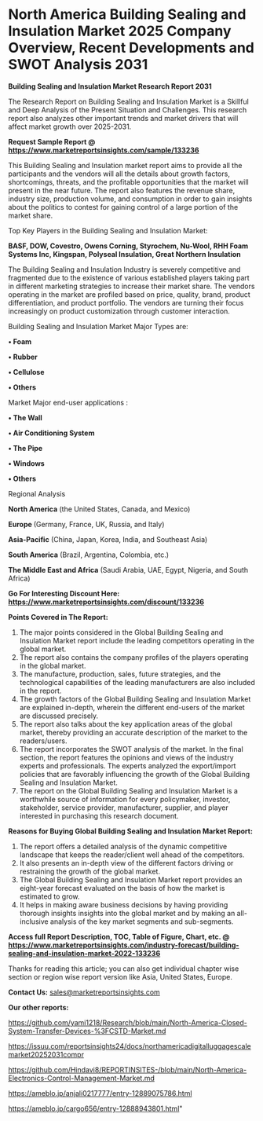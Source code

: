 # North America Building Sealing and Insulation Market 2025 Company Overview, Recent Developments and SWOT Analysis 2031

<strong>Building Sealing and Insulation Market Research Report 2031</strong>

The Research Report on Building Sealing and Insulation Market is a Skillful and Deep Analysis of the Present Situation and Challenges. This research report also analyzes other important trends and market drivers that will affect market growth over 2025-2031.

<strong>Request Sample Report @ <a href=https://www.marketreportsinsights.com/sample/133236>https://www.marketreportsinsights.com/sample/133236</a></strong>

This Building Sealing and Insulation market report aims to provide all the participants and the vendors will all the details about growth factors, shortcomings, threats, and the profitable opportunities that the market will present in the near future. The report also features the revenue share, industry size, production volume, and consumption in order to gain insights about the politics to contest for gaining control of a large portion of the market share.

Top Key Players in the Building Sealing and Insulation Market:

<strong>BASF, DOW, Covestro, Owens Corning, Styrochem, Nu-Wool, RHH Foam Systems Inc, Kingspan, Polyseal Insulation, Great Northern Insulation</strong>

The Building Sealing and Insulation Industry is severely competitive and fragmented due to the existence of various established players taking part in different marketing strategies to increase their market share. The vendors operating in the market are profiled based on price, quality, brand, product differentiation, and product portfolio. The vendors are turning their focus increasingly on product customization through customer interaction.

Building Sealing and Insulation Market Major Types are:

<strong>• Foam

• Rubber

• Cellulose

• Others</strong>

Market Major end-user applications :

<strong>• The Wall

• Air Conditioning System

• The Pipe

• Windows

• Others</strong>

Regional Analysis

</u><strong><b>North America</b></strong> (the United States, Canada, and Mexico)

<strong><b>Europe </b></strong>(Germany, France, UK, Russia, and Italy)

<strong><b>Asia-Pacific</b></strong> (China, Japan, Korea, India, and Southeast Asia)

<strong><b>South America</b></strong> (Brazil, Argentina, Colombia, etc.)

<strong><b>The Middle East and Africa</b></strong> (Saudi Arabia, UAE, Egypt, Nigeria, and South Africa)

<strong>Go For Interesting Discount Here: <a href=https://www.marketreportsinsights.com/discount/133236>https://www.marketreportsinsights.com/discount/133236</a></strong>

<strong>Points Covered in The Report:</strong>
<ol>
  <li>The major points considered in the Global Building Sealing and Insulation Market report include the leading competitors operating in the global market.</li>
  <li>The report also contains the company profiles of the players operating in the global market.</li>
  <li>The manufacture, production, sales, future strategies, and the technological capabilities of the leading manufacturers are also included in the report.</li>
  <li>The growth factors of the Global Building Sealing and Insulation Market are explained in-depth, wherein the different end-users of the market are discussed precisely.</li>
  <li>The report also talks about the key application areas of the global market, thereby providing an accurate description of the market to the readers/users.</li>
  <li>The report incorporates the SWOT analysis of the market. In the final section, the report features the opinions and views of the industry experts and professionals. The experts analyzed the export/import policies that are favorably influencing the growth of the Global Building Sealing and Insulation Market.</li>
  <li>The report on the Global Building Sealing and Insulation Market is a worthwhile source of information for every policymaker, investor, stakeholder, service provider, manufacturer, supplier, and player interested in purchasing this research document.</li>
</ol>
<strong>Reasons for Buying Global Building Sealing and Insulation Market Report:</strong>

<ol>
  <li>The report offers a detailed analysis of the dynamic competitive landscape that keeps the reader/client well ahead of the competitors.</li>
  <li>It also presents an in-depth view of the different factors driving or restraining the growth of the global market.</li>
  <li>The Global Building Sealing and Insulation Market report provides an eight-year forecast evaluated on the basis of how the market is estimated to grow.</li>
  <li>It helps in making aware business decisions by having providing thorough insights insights into the global market and by making an all-inclusive analysis of the key market segments and sub-segments.</li>
</ol>
<strong>Access full Report Description, TOC, Table of Figure, Chart, etc. @ <a href=https://www.marketreportsinsights.com/industry-forecast/building-sealing-and-insulation-market-2022-133236>https://www.marketreportsinsights.com/industry-forecast/building-sealing-and-insulation-market-2022-133236</a></strong>


Thanks for reading this article; you can also get individual chapter wise section or region wise report version like Asia, United States, Europe.

<strong>Contact Us:</strong>
sales@marketreportsinsights.com

<strong>Our other reports:</strong>

<a href=https://github.com/yami1218/Research/blob/main/North-America-Closed-System-Transfer-Devices-%3FCSTD-Market.md>https://github.com/yami1218/Research/blob/main/North-America-Closed-System-Transfer-Devices-%3FCSTD-Market.md</a>

<a href=https://issuu.com/reportsinsights24/docs/northamericadigitalluggagescalemarket20252031compr>https://issuu.com/reportsinsights24/docs/northamericadigitalluggagescalemarket20252031compr</a>

<a href=https://github.com/Hindavi8/REPORTINSITES-/blob/main/North-America-Electronics-Control-Management-Market.md>https://github.com/Hindavi8/REPORTINSITES-/blob/main/North-America-Electronics-Control-Management-Market.md</a>

<a href=https://ameblo.jp/anjali0217777/entry-12889075786.html>https://ameblo.jp/anjali0217777/entry-12889075786.html</a>

<a href=https://ameblo.jp/cargo656/entry-12888943801.html>https://ameblo.jp/cargo656/entry-12888943801.html</a>"
